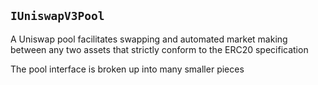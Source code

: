 ## `IUniswapV3Pool`

A Uniswap pool facilitates swapping and automated market making between any two assets that strictly conform
to the ERC20 specification


The pool interface is broken up into many smaller pieces



